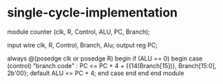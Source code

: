 # single-cycle-implementation

module counter (clk, R, Control, ALU, PC, Branch);

  input wire clk, R, Control, Branch, Alu;
  output reg PC;
  
  always @(posedge clk or posedge R)
  begin
    if (ALU == 0)
    begin
      case (control)
        "branch code" : PC <= PC + 4 + {{14(Branch[15])}, Branch[15:0], 2b'00};
        default ALU <= PC + 4;
      end case
    end
  end
end module
